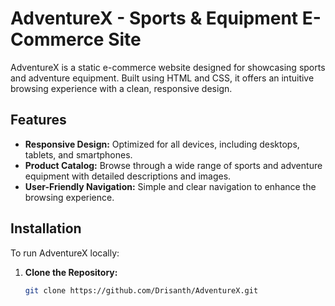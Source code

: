# AdventureX - Sports & Equipment E-Commerce Site  

AdventureX is a static e-commerce website designed for showcasing sports and adventure equipment. Built using HTML and CSS, it offers an intuitive browsing experience with a clean, responsive design.  

## Features  

- **Responsive Design:** Optimized for all devices, including desktops, tablets, and smartphones.  
- **Product Catalog:** Browse through a wide range of sports and adventure equipment with detailed descriptions and images.  
- **User-Friendly Navigation:** Simple and clear navigation to enhance the browsing experience.  

## Installation  

To run AdventureX locally:  

1. **Clone the Repository:**  
   ```bash
   git clone https://github.com/Drisanth/AdventureX.git
